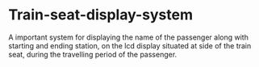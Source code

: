 # Train-seat-display-system
A important system for displaying the name of the passenger along with starting and ending station, on the lcd display situated at side of the train seat, during the travelling period of the passenger.
